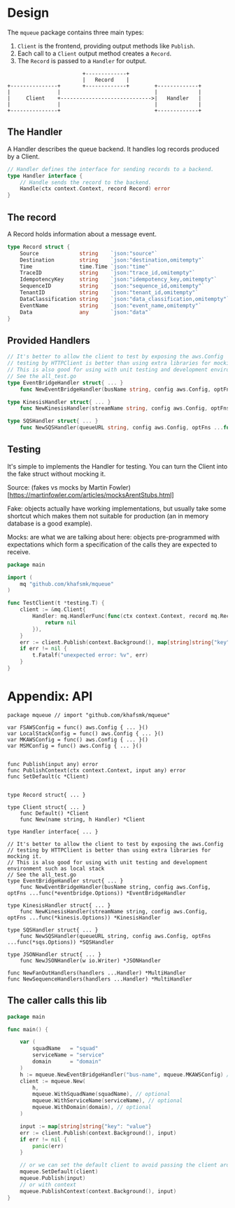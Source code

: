 # Design

The `mqueue` package contains three main types:

1. `Client` is the frontend, providing output methods like `Publish`.
2. Each call to a `Client` output method creates a `Record`.
3. The `Record` is passed to a `Handler` for output.

```
                        +-------------+
                        |   Record    |
+---------------+       +-------------+        +-------------+
|               |                              |             |
|     Client    +----------------------------->|   Handler   |
|               |                              |             |
+---------------+                              +-------------+
```

## The Handler

A Handler describes the queue backend. It handles log records produced by a
Client.

```go
// Handler defines the interface for sending records to a backend.
type Handler interface {
	// Handle sends the record to the backend.
	Handle(ctx context.Context, record Record) error
}
```

## The record

A Record holds information about a message event.

```go
type Record struct {
	Source             string    `json:"source"`
	Destination        string    `json:"destination,omitempty"`
	Time               time.Time `json:"time"`
	TraceID            string    `json:"trace_id,omitempty"`
	IdempotencyKey     string    `json:"idempotency_key,omitempty"`
	SequenceID         string    `json:"sequence_id,omitempty"`
	TenantID           string    `json:"tenant_id,omitempty"`
	DataClassification string    `json:"data_classification,omitempty"`
	EventName          string    `json:"event_name,omitempty"`
	Data               any       `json:"data"`
}
```

## Provided Handlers

```go
// It's better to allow the client to test by exposing the aws.Config
// testing by HTTPClient is better than using extra libraries for mocking it.
// This is also good for using with unit testing and development environment such as local stack
// See the all_test.go
type EventBridgeHandler struct{ ... }
	func NewEventBridgeHandler(busName string, config aws.Config, optFns ...func(*eventbridge.Options)) *EventBridgeHandler

type KinesisHandler struct{ ... }
	func NewKinesisHandler(streamName string, config aws.Config, optFns ...func(*kinesis.Options)) *KinesisHandler

type SQSHandler struct{ ... }
	func NewSQSHandler(queueURL string, config aws.Config, optFns ...func(*sqs.Options)) *SQSHandler
```

## Testing

It's simple to implements the Handler for testing. You can turn the Client into
the fake struct without mocking it.

Source: (fakes vs mocks by Martin
Fowler)[https://martinfowler.com/articles/mocksArentStubs.html]

Fake: objects actually have working implementations, but usually take some
shortcut which makes them not suitable for production (an in memory database is
a good example).

Mocks: are what we are talking about here: objects pre-programmed with
expectations which form a specification of the calls they are expected to
receive.

```go
package main

import (
	mq "github.com/khafsmk/mqueue"
)

func TestClient(t *testing.T) {
	client := &mq.Client{
		Handler: mq.HandlerFunc(func(ctx context.Context, record mq.Record) error {
			return nil
		}),
	}
	err := client.Publish(context.Background(), map[string]string{"key": "value"})
	if err != nil {
		t.Fatalf("unexpected error: %v", err)
	}
}
```

# Appendix: API

```
package mqueue // import "github.com/khafsmk/mqueue"

var FSAWSConfig = func() aws.Config { ... }()
var LocalStackConfig = func() aws.Config { ... }()
var MKAWSConfig = func() aws.Config { ... }()
var MSMConfig = func() aws.Config { ... }()


func Publish(input any) error
func PublishContext(ctx context.Context, input any) error
func SetDefault(c *Client)


type Record struct{ ... }

type Client struct{ ... }
	func Default() *Client
	func New(name string, h Handler) *Client

type Handler interface{ ... }

// It's better to allow the client to test by exposing the aws.Config
// testing by HTTPClient is better than using extra libraries for mocking it.
// This is also good for using with unit testing and development environment such as local stack
// See the all_test.go
type EventBridgeHandler struct{ ... }
	func NewEventBridgeHandler(busName string, config aws.Config, optFns ...func(*eventbridge.Options)) *EventBridgeHandler

type KinesisHandler struct{ ... }
	func NewKinesisHandler(streamName string, config aws.Config, optFns ...func(*kinesis.Options)) *KinesisHandler

type SQSHandler struct{ ... }
	func NewSQSHandler(queueURL string, config aws.Config, optFns ...func(*sqs.Options)) *SQSHandler

type JSONHandler struct{ ... }
	func NewJSONHandler(w io.Writer) *JSONHandler

func NewFanOutHandlers(handlers ...Handler) *MultiHandler
func NewSequenceHandlers(handlers ...Handler) *MultiHandler
```

## The caller calls this lib

```go
package main

func main() {

	var (
		squadName   = "squad"
		serviceName = "service"
		domain      = "domain"
	)
	h := mqueue.NewEventBridgeHandler("bus-name", mqueue.MKAWSConfig) // or mqueue.LocalStackConfig
	client := mqueue.New(
		h,
		mqueue.WithSquadName(squadName), // optional
		mqueue.WithServiceName(serviceName), // optional
		mqueue.WithDomain(domain), // optional
	)

	input := map[string]string{"key": "value"}
	err := client.Publish(context.Background(), input)
	if err != nil {
		panic(err)
	}

	// or we can set the default client to avoid passing the client around
	mqueue.SetDefault(client)
	mqueue.Publish(input)
	// or with context
	mqueue.PublishContext(context.Background(), input)
}
```
